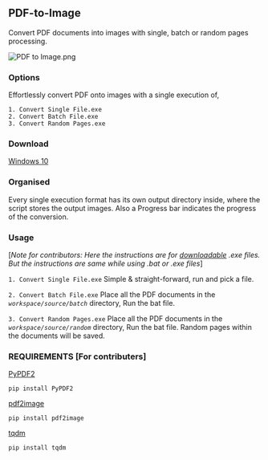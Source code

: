 ## PDF-to-Image  
Convert PDF documents into images with single, batch or random pages processing.

![PDF to Image.png](https://i.postimg.cc/nhVpdyZ1/PDF-to-Image.png)

### Options
Effortlessly convert PDF onto images with a single execution of, 

`1. Convert Single File.exe`  
`2. Convert Batch File.exe`   
`3. Convert Random Pages.exe`  

### Download
[Windows 10](https://github.com/gokulmanohar/PDF-to-Image/releases)

### Organised
Every single execution format has its own output directory inside, where the script stores the output images. Also a Progress bar indicates the progress of the conversion.

### Usage
[_Note for contributors: Here the instructions are for [downloadable](#Download) .exe files. But the instructions are same while using .bat or .exe files_]

`1. Convert Single File.exe` Simple & straight-forward, run and pick a file.  

`2. Convert Batch File.exe` Place all the PDF documents in the *`workspace/source/batch`* directory, Run the bat file.  

`3. Convert Random Pages.exe`  Place all the PDF documents in the *`workspace/source/random`* directory, Run the bat file. Random pages within the documents will be saved.

### REQUIREMENTS [For contributers]  
[PyPDF2](https://pypi.org/project/PyPDF2/)
```
pip install PyPDF2
```
[pdf2image](https://pypi.org/project/pdf2image/)
```
pip install pdf2image
```
[tqdm](https://pypi.org/project/tqdm/)
```
pip install tqdm
```

